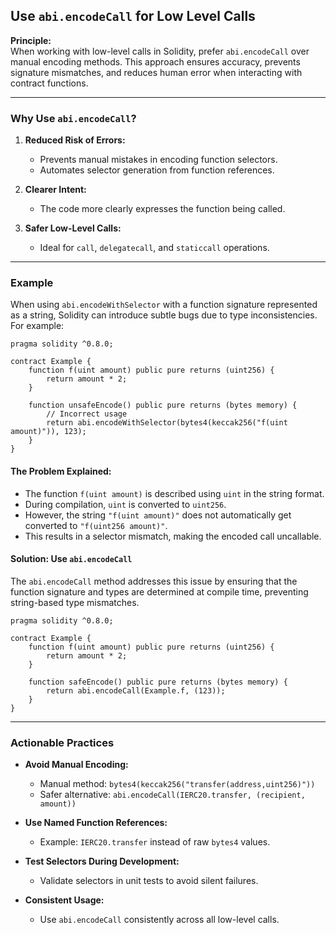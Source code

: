 ## Use `abi.encodeCall` for Low Level Calls

**Principle:**  
When working with low-level calls in Solidity, prefer `abi.encodeCall` over manual encoding methods. This approach ensures accuracy, prevents signature mismatches, and reduces human error when interacting with contract functions.

---

### Why Use `abi.encodeCall`?

1. **Reduced Risk of Errors:**  
   - Prevents manual mistakes in encoding function selectors.  
   - Automates selector generation from function references.

2. **Clearer Intent:**  
   - The code more clearly expresses the function being called.

3. **Safer Low-Level Calls:**  
   - Ideal for `call`, `delegatecall`, and `staticcall` operations.

---

### Example

When using `abi.encodeWithSelector` with a function signature represented as a string, Solidity can introduce subtle bugs due to type inconsistencies. For example:

```solidity
pragma solidity ^0.8.0;

contract Example {
    function f(uint amount) public pure returns (uint256) {
        return amount * 2;
    }

    function unsafeEncode() public pure returns (bytes memory) {
        // Incorrect usage
        return abi.encodeWithSelector(bytes4(keccak256("f(uint amount)")), 123);
    }
}
```

#### The Problem Explained:
- The function `f(uint amount)` is described using `uint` in the string format.
- During compilation, `uint` is converted to `uint256`.
- However, the string `"f(uint amount)"` does not automatically get converted to `"f(uint256 amount)"`.
- This results in a selector mismatch, making the encoded call uncallable.

#### Solution: Use `abi.encodeCall`

The `abi.encodeCall` method addresses this issue by ensuring that the function signature and types are determined at compile time, preventing string-based type mismatches.

```solidity
pragma solidity ^0.8.0;

contract Example {
    function f(uint amount) public pure returns (uint256) {
        return amount * 2;
    }

    function safeEncode() public pure returns (bytes memory) {
        return abi.encodeCall(Example.f, (123));
    }
}
```
---

### Actionable Practices

- **Avoid Manual Encoding:**  
  - Manual method: `bytes4(keccak256("transfer(address,uint256)"))`  
  - Safer alternative: `abi.encodeCall(IERC20.transfer, (recipient, amount))`

- **Use Named Function References:**  
  - Example: `IERC20.transfer` instead of raw `bytes4` values.

- **Test Selectors During Development:**  
  - Validate selectors in unit tests to avoid silent failures.

- **Consistent Usage:**  
  - Use `abi.encodeCall` consistently across all low-level calls.